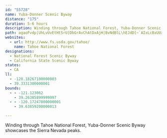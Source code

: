 ```yaml
---
id: "55728"
name: Yuba-Donner Scenic Byway
distance: "175"
duration: 5-6 hours
description: Winding through Tahoe National Forest, Yuba-Donner Scenic Byway showcases the Sierra Nevada peaks.
path: agaoFvdp|UhLvUvEtHtSrU|DbGrAvChAtDxAjH|BvNdBlL\hEJdD[~`AIxLcBxUUxKyAj]wCjd@o@hGmCvRiApFeAnCaDfFyEvGsCvEiAjC}@xC_@rBcEhZw@hOaBzb@CxCJrE`@jCz@`EvG`Rl@|B`@jCf@xLj@zFXxAlEjPl@|C^rCTrGInDc@zFqRhz@M~@yBzJ[jD@vEb@lEb@jB~@fCdAjBxHfIjAxBjAzCZlAd@pDJxCGbD[rC{@xDcAjC}ArBkC`C}PtJgHpEsExBaHxBmDlB_CzBiAvAuKhPcDhF_B~Do@xCI~@IxAExDNlCTrBtBhPHfEEvAk@bFwDrMY~A_@hDkAph@CzFJfFb@xFjAlIfTnhAl@~BxA~DbAnBjRrXbAhBxA~Cbg@|qAhAdEhAlFrAfJx@bND~GI`Gi@bJUvBs@`FiCnOO~C@lFl@`FnA`Ex@fBvEpHrAhCpBdFzA`Gx@~HbAdQPxBp@lExB`KZpB^lDNfDBdCIrDa@|EmApGqD`Ok@|CSpBErBN~F^zCXrAjm@rvB~AhJvInt@x@bJRvGG`FeEpb@qAbOu@fKE`D^tIZjCdGxWh@bD`@|DAlJg@p[BjCN`E~JlkAN~B?lGOr^Gld@KtJ]rFk@lFmEfXYrCKlB?vG^jEd@jCt@nCv@pBdAzBx@jA~AlBbBtA`CvAxC`AvHlBbAb@hAx@rBxBbA`BdArCn@~CRlB@zE[xEyA`KMdBFzETdClCzNf@bELlCOrGYvCg@rCw@rCiB`EiNnUwEhJcJnSaFbK}FfOmFzRmA~Ck@fAaEzEmK~HwB~BoFbJg@lAyBdEyAlByBzAsCvA}E`DgCxCu@zAs@|BcEtPsAzDy@rByLjVkB~EoAzEi@pDYhEs@pc@BrDJfDh@vEbAvElA|D`ChEdKhLrBrDr@nBxAnHNdDJ~N\rDJ~Al@dChAlDrCrGd@r@jHhHhA|B|@bF|Jzw@b@rEd@rH~@z]h@fEr@~CvC~FzBlDl@tA^|ATfDlAfIbBfI~Mfh@`Rtt@~@`Db@~BZrEb@`Ob@xCrAtDz@rA|DjEl@z@nAdCh@~CHfB?`K`@lEfA`DrBlEh@~AtCtPfC`Hn@~Bx@|Eh@rIDvCKnCSjCQfBw@~Di@lBsCnHq[hu@o@|BYlB_@tEIjCFtB`@dE`MdbAfBhIfHlU~CbHpB|CdBzCb@lBHzBC~@e@jE?nBHt@d@lCbEjPHjBSlBo@rAm@f@uAXyAIm@YeA}AyBoJo@gAm@q@eAm@o@IwAH_Br@e@j@c@`Ac@jCKlCO`ASjAg@dAe@h@eAp@u@PcACmA_@oAy@uAuAiA}A}BmEoBoCi@YiAIs@HoA~@s@`B_BlJInBHjBh@jFJfCIlBUlBc@pBo@~AoBzC{GtCoBdBo@dAo@~A}@lDqNn_BItDBxBP`Cr@xDjA`DvAdCxO|S`_@xe@|ClErEzHfDzGtB|Fr@hELjDSzBw@jDiA~BmCfDuAtB}@jDC`CJfDl@fH`BlKN~BEhC_ArD}AjC}DnFiAvBwFbNmB|CqAhAcDbCmCrA{EfB_CjAsBtAmF~EyBzC_@|AS|CLjCCjCMtBQ~Ao@lC_@jC?fAN`BPx@l@vAbFfHxArCpHbUxBnPvBzIZtNEfJ_AbMw@xEqAzDcAfBOt@c@tCyCj]i@jB_@~@o@r@mBhA_Bp@}AdAuH`Hq@dAi@lAUdAYfDDfBlDzVJ`B?zFK|B]tBi@xAk@x@cAr@eAd@eFj@e@`@[j@Y~@EdAJfAh@lAjJ~Mn@zB?jBs@`EK`BJdBh@jB~GvNdA~DTxCIrCSrBqDtNmBtG}BdH}ChMY~BKnFPxCxAtM^`Gg@h_@mCtiAUfR?tCn@zElBfHtY~i@nCtHhKb`@lChJfDrMh@fEZtLHdAt@lElA`Ex@xAvBtClLtLhB|BpFzFva@vb@vSdU~CxEdWbl@dOn\lHdQdL`WhDrIhAhDfBzIh@`E~Clx@|Cv~@N`At@vCl@`A~FhG|@jFB~ASfD}B~GAnBbEzIPjBLfEjArE@lAYrBwBzC[v@_@lCQpBQhHYfHIdELxAzAfGr@nH`AjDjAzCt@jC|@tETzENrQl@`J`@tDr@pBhFtGjCrGnEvGzHdM`GbIx@~BhB~M\zAf@rBfAfCbDvDnOhKXf@|H`GmClKiAnJMlCAfIHdEbB`NhFvXdAhMfCh]BfFI|P`@lE`A~Dh@lAz@zCvErMr@xC^zDIzCe@dDqDnM_C`GiCvE_NnRaM|QmArCoArFy@`Em@tEKfA?nCzA`HLlAEr@o@rCCtAL|@jBzDv@fE@|A[dAc@h@cB|AUl@WxCEzD[pD@zF[`CY~@cBlD_GhJeExE{AjEwAtCwCdEg@tEsBvBGR]tBShD?fATdB?nAo@dIy@tDEjAD~AlCvGD\IfC^dCu@hM]xAuBjCi@dAaDnJiBnB_CrFSR_@J_A?sAV{@f@s@`Ae@\q@L{A[_@W]g@Oq@?aARyB?m@Oq@_@Yc@EMF{DdDcA?gBsAo@We@JyB|Bg@L[DkEk@WKy@yBSaAU]g@OeB`@_@E_@SkDgJu@sAeAgAsDqAc@[YkAJy@AqAUa@wAy@UyADs@Ck@GYy@KiBsA}DeAs@[wCwE[s@Sm@iAgF[_@i@Es@Fu@ZSh@?Xf@rHfArFBxBj@xAL~Aj@tBFbBn@`D^x@NLTLxAJXRJb@?rA[tBE|A~AtGvB`DTj@DdAKx@}AnHUd@qAxAq@d@]PyBZmA|@Uz@HzBC|@[jA_BnAgBdAmBj@kC^_JfBcIrB}BXwZfG{MjEsAR}BEiASiEiBkIiCwAw@{@u@eB_DaEiNe@}@mBoB}CwAcFoAuKqDUEi@DcFsA}AEsC^sAl@}BdBcBpBeAfBmB`Fy@lIa@dCc@zAu@jAkD`DmU`P_FlCmHfCwCpAcAr@mn@j\aBd@}In@cBb@mBxAyC|CcChB_B`@wE\_Nl@iC?_CYgZmHeEsAqB}@kEcC_BcA_BsAiAmB]mA_CmNcB{FoAmBaA}@uAu@}GeCc@[yAwAeAkB_@s@iBgHqBgF_DiF}AmAuAeBw@kAo@_B_CgLmDcMs@kAo@s@yBsAmG_D{HaF}As@yJmHw@y@s@eA_AuCUsCDmB\yE?_BS_AyAmD_Ae@kCm@u@L_Ad@}FxJ_AlBy@fCm@`AuATm@Ic@a@[s@BgCn@eCXyBD_BIsBe@sFwAiMi@qAo@{@sE_Di@{@e@_BsA_J_@mAo@qAm@_AeAs@y@[}BIoAP}@b@y@h@cAjAiEzFyBj@aFXeBGiCq@mAGwF`Bu@SqF{DsEwE}DiFyB_EsAeDy@_AcAu@_AWgADyI~Cs@?_A_@]k@[mAOeBYeAi@o@_CyAYk@Ss@s@{F[cAY_@o@[o@Cm@DeBr@s@NuAKiJgEo@k@yAkDe@s@o@_@yAK}C\o@AwCqBqE_E_BaAuBWcCJaGvAuAK{Ac@uAGsJz@oCDoCUiBFyN~A_Ez@iFbD}ARcDR}@XcAp@_Az@sBdCiAj@yBl@UPs@t@y@jBs@l@o@FmDGuBW{Am@g@o@oB}D{C{BgC{CaAuA}A{De@m@gAk@sFg@u@SgBq@{@y@oI{NoAgBgDkDq@cAm@kAOkAIyCvAgIDgBYmD_@sAi@_Am@q@uA{@iE_By@QqAGeBDsAJaAXw@Fi@Ky@a@e@w@iAgDcAuAe@c@g@u@cB_Fe@m@uBkAmAsAoBoGcB}Cs@s@oCkAwCgBy@UyAQyBI_IhBu@@cCa@k@]sAiBi@cAyBaF]gAUsA?qBTaB`CaFJ}@NuGKy@gAsBu@KcBJuNtGmFdB}FzEcBfAiBp@}ABmBc@uEmE}@e@oAMgGEiAYw@e@{B{B}@c@uB[oJw@eBa@}CeBaGuGy@k@yAe@}Dm@wDwA_BMoDEiEd@qCDm@G_Bc@eAg@eA{@_JwFcAa@u@KgDAeARkHfCwD`BcGpDyB`Aw@LqDBiBWoHoD}GsDmAkAyBmCcAqBeBaC]mAKq@I_A?aAXwBx@aBj@k@~Am@jDy@p@YpAeAt@iA`@_AZ}CC{AUaC]oA_B}DaKuQ_AeCYyA_AoHsAyHiAuEiB_Fi@qCY{BU_D^}Ds@kDEaA@cALs@xA{CHk@SwAeAcCIeAT_CCgEP{HCq@s@oEQkDMgA[k@c@g@sB_A_@]yAgHY{@o@g@_@?y@l@Id@NzBl@rE?~@S`EHp@rA`G@x@K`AYjAi@v@}@n@eCvAc@f@[v@e@fE@t@X|An@fAz@fAPdAIzA]bBo@fF[fAcBfCy@rCi@jAmDdFi@X[O}@sC_@s@mA_AoA{BOKcAE[MOWe@gBqAYo@m@Ue@Y_BOSYAiBf@}AK}Ba@oCqBgCJo@EoEm@wFmB}CJo@Em@WQQ]gAu@mEc@_EoA}Eg@kA{B_EyBgCmBmBu@eAm@eAsCiHiAwGeAgIQ}DZsG`AiKb@mIHqD?oCKwBVuJxAuGvE{Pv@oFl@_If@yBxQeh@x@oCNsAHsBEyL@}KXqEEmGTiGr@gGh@mCh@eBhCsERm@PmAEwAs@gBi@_AiAsA}AmA{BsAoDYeC_AeBmAiAyAo@oA_@aAc@aCEwUSiA]aAq@kAeAg@w@MkELyI~AaFrAyDzAiAHcAKiBk@u@q@q@mA[uAIeBRyExAiHCw@[g@wC}@iDoAs@c@s@y@eA{CMeBJmBTaA`AsCdGmIbEyBx@kATg@Ny@BmAW_Ce@{AkAkCw@eAe@gAy@yEIgA?cBl@iF?eAImAsCgHiBeDiAgBg@gAy@gCsAmHiByE{@gBmBqCuFaGq@sAu@sDw@_BsAyBqBeB}AcBi@}@}DiK_@m@mBqBs@]y@I_C@_AQo@UiAkAYk@_@gBYyDb@{GSgC[w@}BgE]aAsEwUK_BWiQ[mDY_Ao@s@wBcAeA_A}EcJyCaDo@}@c@gAUmAMmBXmINeBXmA^y@vBeDj@gA\yANkA?oBSwAqDaPWuC?mAJyAhCiL\wBD{C_@mE{Gmj@e@mG]gMQsCWyBe@mBy@yGUiEOsGDwAl@iG?_AMm@kBkFqEuNE}D_@wAgDmFeAqAaDsBcFiEsCkFyAaDoAsBc@_@i@YaRaD{E_FgAqBe@i@oDyCwBkAcBgBwCsB{AwCa@_@qAa@]s@?aCy@_EBsDg@sC@sDPkAlAsC|@gExB{Fd@mHUsA]m@e@m@s@e@a@m@}@yCI}@_@sBy@_CI_@Bg@b@gD^aGZkCTy@b@aAf@e@tCeBXe@N_@lAqI?}@Mm@USYKiB?_AWcAe@_@[qCyDa@aAc@yBEwAHoAd@kD?eEpI}Cb@]Z{@IwAa@uDkDkGQo@SiCDaCXaCl@eC~AoFx@wFNqL?mFUeEOy@We@yAaBiEgCcAqAQg@]kAQeC@sENgAXu@^o@^UxAe@rCW~BAdASp@o@|@aCZoCE_Bw@yDaAqDSgAE_APiBlA}D`@iBFwA_A_GBoDDq@h@aBx@wArCyCd@{@T_ALoCn@sEGsFVgBdAyERiBAuAuA{E?eAVmA~@y@`@Ov@Gr@JjA^h@?l@Sj@_@\w@No@@q@GyA@wATgB`D_FXoADk@EqCW}C[yBIyBUgDrAqDp@k@v@oAn@_BFkAQaA[y@y@s@cAWiAuBy@sBYoBK{Dq@uEQ{EU_Ao@sAw@_Ao@qA_D_Dq@mA{@yC}BoJKyAImEm@mGUgAo@kBsEuIsBqESm@U{BD_FGaAQi@_AaAcEsAsBsAcBsBs@}B_@wDBiDJm@b@gAjAkBvCaCx@mATc@Po@P_BHkCImC]uCk@kCi@gBe@k@c@Yo@EgAJsIxCiBd@_ADsAWi@Yo@q@kAaCkByEq@aAqAgAmKwG{AaBk@mAeAqC]_BF{@dByIHyAIgAc@mBsFyLW{@[_CEmCj@yFBgAYaAoDyFs@wBI{ANsArByEdAaEpAyDJe@TcJOqFNyA`DyD^}@n@_ETYb@Kh@@|FrAr@Ax@YhAgAx@wAd@yAR_Bh@mArDmDPg@LqAWsAkAgB[y@cA{Gm@qAeAeASa@Ek@DwAHs@Ni@bAwB^uAEsAi@kC?sATmB^}AR{D?y@YqCOcDo@_DS_DX{C@sELyAx@gDn@gDLwDJcQH_Az@mDDy@G{GMe@i@gAyCaDuA_Cc@kAm@yEcC_EuAcER{FIcDPwMl@yCC_BG_@cAsAmAyAmAw@a@u@IyCs@mE\uEi@_HHgAx@eDPmBOoFMwA?_A|AmG?mEv@mD~@yIh@oDbBuDTkAHkD?uJ^{Cj@_ClDyKlAoC~DsEp@yAlAoFPoB?sDJuARaArAwDn@iEAeFDmAEeBwA{JOkBH{JOeAsAiCM_@QmB?qANqAxA}FN}A@y@Gu@o@kFs@{BmCwBOa@_@aCcAeBk@yAcAgN_A{I_AmDw@eEuAuFcBmIsAgFi@eAeA{AaE{Co@iA_AgCcDcLqA_De@q@_B_BsCcB}Aq@_DaCs@y@cAqBk@mBsByL{Jcf@y@eCsAqBk@i@gB}@eASsAKmBPeIlCiBViB?aNe@sCRmD~@aI~E}Bt@uAPwILiAJiI~BuBLoBQcD{@wBm@o@c@y@m@_AkA}EsHgBuAcBe@{MyBoCUgA@{B^cS`FmBFyAMoBm@cAw@iAoAqGaOaHuPuAaC}DmFoByDm@yBiFqXmB{FmA_CcAsA_HgH{CkEuBsDU_AC{@XyFH}JCeAYmAu@}@uCuBaBm@}Cc@yCy@iD_BqDiCoDiEaBsCq@cBgD{KmCyJ_@kCJoCA_AOgA_@y@c@m@[]mAs@eBqBwCuFs@mB_AmDo@yESoE?_FKgASi@cAmAOk@s@wGyCaSu@gM_@mD_@iHYeCYqAqBgEWgASsC]aKFmDj@yBr@gA~BsCpAmCxAmFp@_B`AmAv@y@vCqAlABvHbAx@A~ASfBqAbDgEdAyAhB{DpCmEV}ARiHl@mC~@wAtCcC`DeFvCyCt@mA^sATkCEmA[sAm@}Ay@sAeAiA_BsAs@eA_@eBMaAYgF?qAl@oNNgHXwAXaAxAyBnBkBfGoD~@_Ar@mANs@DwAy@qNNyDb@iAr@m@pAs@|@_Ah@uAXcDZuA\s@j@w@hB_BRo@B_BMcAyBcHy@oJBeBn@gF_@gDDq@tAyBp@mBjCsDRkAEo@c@kAoDeGgBiEiDaGcD_Eo@sBIgAJq@\m@lDyCZc@h@sA|@iExAaKJmCsBw^I{BHwA\y@x@[p@@jCd@j@Ed@Mv@k@xAeBTaABk@IkAS{@{@_Cy@y@qFkEsAsAu@oAsA_EiAaBc@_@u@YsCKi@Q]YWmAIaHYeBs@sByAeC_DuEgK{NaAg@u@Io@AkCViDUk@D}@\y@~@c@nAWxBU\WLYA[i@C_@BuBJqBN_A\gAtBmCb@[hBo@^U`FkFVa@Pk@NaCCqBUgBcAmD}@sAuDgDy@_AmD_GOe@C{@RcAj@g@RGn@D^RxAlBjAr@rFdCnA?bA_@xAqAlEaCT_@Rw@I{@Oc@kDoDoBq@eAEiBdA}@Po@K}EyB_AS_A?gAJkMxE_AF_@Ke@Ss@s@iBgE}CyBaFmGoB_BmB{BoBsAmAc@uA?mB|@s@Li@KiBuAk@Ws@@oAj@c@?MGU_@eAaFE_AF}@Xs@|@iA^kALy@d@mKN_@^g@b@Qv@D`@X^~@@dAk@fCEtAJv@h@dAr@^x@F~BKh@Mr@Yz@w@zFqHdAmB`AeDx@kAp@_@pHiCfEoB|CyB~EcEv@_BZkBx@uChB_E\kAn@{Dh@gBRgAPyFRyBj@mDnAkHp@uBj@sAbByBnAs@xC_ApAKrADlHfB~APhAMr@]`As@`AyAn@mBvIw[xDaMbAgC~@qAbMiMzCsBvBy@t`@iJlAKX@bE|@nAJx@CjAYdBe@tCuAnAeApBmD`A{DpCsPvVecBlX}uBvFce@xBqTJm@lAkDrBwOlHzAfWfGfHxA~^rCtDArD_A`CyAjAqAzTk^~BgDbByAhFgDfAqAn@cAh@yAz@}EpAaE~@sB~AuBbCwB~UaNbBgBr@eAx@aCrAsHn@mBjBeE`KoRt@aB^mAhCuNn@_ClCaGb@kBJ{CSwBo@uBoB_FY{AMmBLcCLy@tAuC|BaCnAeBhDaHzL{ZpHeQnGiPpEaK|C{ExLkOhAoArCqBfEyA~C[~CE|B`@vAHnA?hB_@lAi@fMaJfCy@nGy@fCs@xAgA|A_C^aAh@_CdDiT`AkHhAsWXyDbIon@b@yA^}@|A_B|IcGr@q@fFaHnBkBz@g@bDoAx]aMb@Wz@eAr@mAv@sBdAsAnAm@fDm@hBy@xAoAbCcDdAq@lAMh@Dt@Xn@l@tMfPrAnAbBbAbBRt@?rAQr@WnAu@bRiOtA_Bb@eAXkADoDyB{OcAyE_AuC{FyMi@yBe@aFEgBNmEvCcVj@_Dh@gBt@qBlAuBlHaKlBaBbC_AhBQxBLfEjAbBErAa@~@u@d@o@|HuQ`BeEd@gB^{An@yElAiQ^gDbAkExAyDhAyB`AsAzOkPtDkEhEmHrTaa@pDsEpDaD~B_BnDcBpC{@xDw@zJmA|R_AhWmBlFs@xEeApH_C|OqGnDqBbFeElBgArAe@lEa@fAYp@c@bC_Cr@a@~@a@xCq@fCsAt@m@pCsD~@q@|DaB~EmDjDcAdAi@pAeBrGeMrB}CnAqAvFmErE{EpB_BjDmB`FwAhEaBhCmBbNmL~As@n@MhA@zCx@jBJx@KrAu@nAwAjOeWvBkBtAy@d_@uSvBaAhD}@tHm@bGoAnD_BjJyErAg@rBi@nRsCpCO|ET`KvArCEhAQ|Aa@xC_BdCeC|Sc\|B{B|@m@zAs@|@WhC_@jMGbEQ`BWtAa@|CaBnEwE`EuDrCgBv_@qJ~J{BzHyAvNoDxOmDvCe@tBQ~d@mAzDWfBUxJeC~AKvBDhBVvGtCbBj@|ARbDDtB_@~BmA|@_AzX_c@hCmD|C}BxB{@|J{Azi@qGfIA~d@lAzDDrIkAxAe@~@Bf@Rp@n@bAvAl@\nQbChAxFbDlLtCzIxHnOh@TpAjC
websites:
  - url: http://www.fs.usda.gov/tahoe/
    name: Tahoe National Forest
designations:
  - National Forest Scenic Byway
  - California State Scenic Byway
states:
  - CA
ll:
  - -120.18267100000003
  - 39.3331300000001
bounds:
  - - -121.123062
    - 39.26385899999997
  - - -120.17247800000001
    - 39.63859200000013

---
```


Winding through Tahoe National Forest, Yuba-Donner Scenic Byway showcases the Sierra Nevada peaks.
